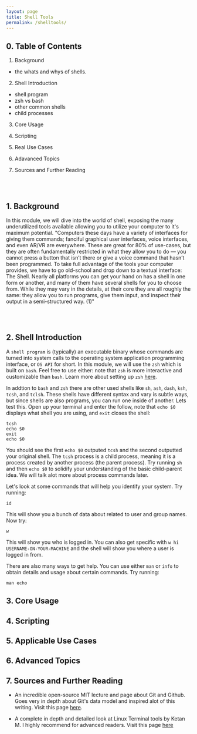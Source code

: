 ```yaml
---
layout: page
title: Shell Tools 
permalink: /shelltools/
---
```

## 0. Table of Contents
1. Background  
* the whats and whys of shells. 

2. Shell Introduction
* shell program 
* zsh vs bash 
* other common shells
* child processes

3. Core Usage

4. Scripting 

5. Real Use Cases 

6. Adavanced Topics

7. Sources and Further Reading


<br/><br/>

## 1. Background  
In this module, we will dive into the world of shell, exposing the many underutilized tools available allowing you to utilize your computer to it's maximum potential. "Computers these days have a variety of interfaces for giving them commands; fanciful graphical user interfaces, voice interfaces, and even AR/VR are everywhere. These are great for 80% of use-cases, but they are often fundamentally restricted in what they allow you to do — you cannot press a button that isn’t there or give a voice command that hasn’t been programmed. To take full advantage of the tools your computer provides, we have to go old-school and drop down to a textual interface: The Shell. Nearly all platforms you can get your hand on has a shell in one form or another, and many of them have several shells for you to choose from. While they may vary in the details, at their core they are all roughly the same: they allow you to run programs, give them input, and inspect their output in a semi-structured way. (1)"

<br/><br/>

## 2. Shell Introduction 
A `shell program` is (typically) an executable binary whose commands are turned into system calls to the operating system application programming interface, or `OS API` for short. In this module, we will use the `zsh` which is built on `bash`. Feel free to use either: note that `zsh` is more interactive and customizable than `bash`. Learn more about setting up `zsh` [here](https://github.com/ohmyzsh/ohmyzsh/wiki/Installing-ZSH). 

In addtion to `bash` and `zsh` there are other used shells like `sh`, `ash`, `dash`, `ksh`, `tcsh`, and `tclsh`. These shells have different syntax and vary is subtle ways, but since shells are also programs, you can run one inside of another. Lets test this. Open up your terminal and enter the follow, note that `echo $0` displays what shell you are using, and `exit` closes the shell:
```
tcsh
echo $0
exit
echo $0
```
You should see the first `echo $0` outputed `tcsh` and the second outputted your original shell. The `tcsh` process is a child process, meaning it is a process created by another process (the parent process). Try running `sh` and then `echo $0` to solidify your understanding of the basic child-parent idea. We will talk alot more about process commands later.

Let's look at some commands that will help you identify your system. Try running:
```
id
```
This will show you a bunch of data about related to user and group names. Now try: 
```
w
```
This will show you who is logged in. You can also get specific with `w hi USERNAME-ON-YOUR-MACHINE` and the shell will show you where a user is logged in from.

There are also many ways to get help. You can use either `man` or `info` to obtain details and usage about certain commands. Try running:
```
man echo
```

## 3. Core Usage 

## 4. Scripting 

## 5. Applicable Use Cases

## 6. Advanced Topics 

## 7. Sources and Further Reading
* An incredible open-source MIT lecture and page about Git and Github. Goes very in depth about Git's data model and inspired alot of this writing. Visit this page [here](https://missing.csail.mit.edu/2020/course-shell/).

* A complete in depth and detailed look at Linux Terminal tools by Ketan M. I highly recommend for advanced readers. Visit this page [here](https://ketancmaheshwari.github.io/pdfs/LPT_LISA.pdf)

